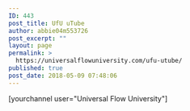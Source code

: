 ```yaml
---
ID: 443
post_title: UfU uTube
author: abbie04m553726
post_excerpt: ""
layout: page
permalink: >
  https://universalflowuniversity.com/ufu-utube/
published: true
post_date: 2018-05-09 07:48:06
---
```

[yourchannel user="Universal Flow University"]